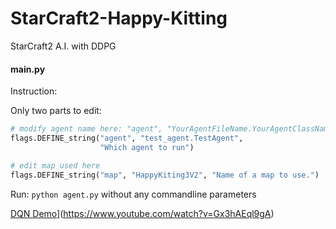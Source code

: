 # StarCraft2-Happy-Kitting
StarCraft2 A.I. with DDPG


#### main.py
Instruction:

Only two parts to edit:
```python
# modify agent name here: "agent", "YourAgentFileName.YourAgentClassName", "Description"
flags.DEFINE_string("agent", "test_agent.TestAgent",
                    "Which agent to run")

# edit map used here
flags.DEFINE_string("map", "HappyKiting3V2", "Name of a map to use.")
```
Run:
`python agent.py`
without any commandline parameters

[DQN Demo](https://img.youtube.com/vi/Gx3hAEql9gA/0.jpg)](https://www.youtube.com/watch?v=Gx3hAEql9gA)